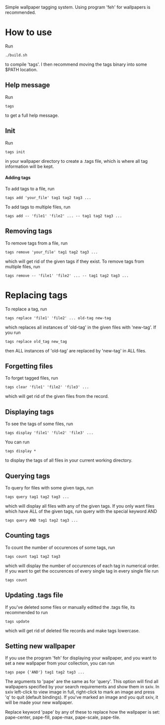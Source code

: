 Simple wallpaper tagging system.
Using program 'feh' for wallpapers is recommended.

# How to use

Run
```
./build.sh
```
to compile 'tags'.
I then recommend moving the tags binary into some $PATH location.

## Help message
Run
```
tags
```
to get a full help message.

## Init
Run
```
tags init
```
in your wallpaper directory to create a .tags file, which is where all tag information will be kept.

#### Adding tags
To add tags to a file, run
```
tags add 'your_file' tag1 tag2 tag3 ...
```
To add tags to multiple files, run
```
tags add -- 'file1' 'file2' ... -- tag1 tag2 tag3 ...
```

## Removing tags
To remove tags from a file, run
```
tags remove 'your_file' tag1 tag2 tag3 ...
```
which will get rid of the given tags if they exist.
To remove tags from multiple files, run
```
tags remove -- 'file1' 'file2' ... -- tag1 tag2 tag3 ...
```

# Replacing tags
To replace a tag, run
```
tags replace 'file1' 'file2' ... old-tag new-tag
```
which replaces all instances of 'old-tag' in the given files with 'new-tag'.
If you run
```
tags replace old_tag new_tag
```
then ALL instances of 'old-tag' are replaced by 'new-tag' in ALL files.

## Forgetting files
To forget tagged files, run
```
tags clear 'file1' 'file2' 'file3' ...
```
which will get rid of the given files from the record.

## Displaying tags
To see the tags of some files, run
```
tags display 'file1' 'file2' 'file3' ...
```
You can run
```
tags display *
```
to display the tags of all files in your current working directory.

## Querying tags
To query for files with some given tags, run
```
tags query tag1 tag2 tag3 ...
```
which will display all files with any of the given tags. If you only want files
which have ALL of the given tags, run query with the special keyword AND
```
tags query AND tag1 tag2 tag3 ...
```

## Counting tags
To count the number of occurences of some tags, run
```
tags count tag1 tag2 tag3
```
which will display the number of occurences of each tag in numerical order. If
you want to get the occurences of every single tag in every single file run
```
tags count
```

## Updating .tags file
If you've deleted some files or manually editted the .tags file, its recommended to run
```
tags update
```
which will get rid of deleted file records and make tags lowercase.

## Setting new wallpaper
If you use the program 'feh' for displaying your wallpaper, and you want to set a new wallpaper
from your collection, you can run
```
tags pape {'AND'} tag1 tag2 tag3 ...
```
The arguments to 'pape' are the same as for 'query'. This option will find all wallpapers
specified by your search requirements and show them in sxiv. In sxiv left-click to view image
in full, right-click to mark an image and press 'q' to quit (default bindings). If you've
marked an image and you quit sxiv, it will be made your new wallpaper.

Replace keyword 'pape' by any of these to replace how the wallpaper is set: pape-center, pape-fill,
pape-max, pape-scale, pape-tile.

